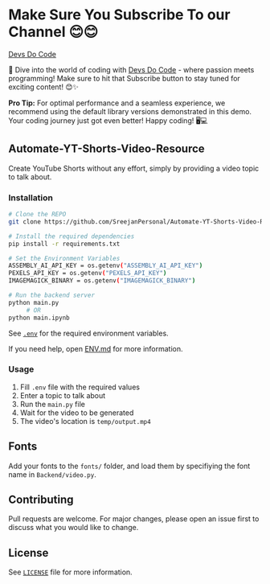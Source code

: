 # Make Sure You Subscribe To our Channel 😊😊
[Devs Do Code](https://www.youtube.com/channel/@devsdocode)

🚀 Dive into the world of coding with [Devs Do Code](https://www.youtube.com/channel/@devsdocode) - where passion meets programming! Make sure to hit that Subscribe button to stay tuned for exciting content! 😊✨

**Pro Tip:** For optimal performance and a seamless experience, we recommend using the default library versions demonstrated in this demo. Your coding journey just got even better! Happy coding! 🖥️💻

## Automate-YT-Shorts-Video-Resource

Create YouTube Shorts without any effort, simply by providing a video topic to talk about.

### Installation

```bash
# Clone the REPO
git clone https://github.com/SreejanPersonal/Automate-YT-Shorts-Video-Resource-.git

# Install the required dependencies
pip install -r requirements.txt

# Set the Environment Variables
ASSEMBLY_AI_API_KEY = os.getenv("ASSEMBLY_AI_API_KEY")
PEXELS_API_KEY = os.getenv("PEXELS_API_KEY")
IMAGEMAGICK_BINARY = os.getenv("IMAGEMAGICK_BINARY")

# Run the backend server
python main.py
     # OR
python main.ipynb
```

See [`.env`](.env) for the required environment variables.

If you need help, open [ENV.md](ENV.md) for more information.

### Usage

1. Fill `.env` file with the required values
1. Enter a topic to talk about
1. Run the `main.py` file
1. Wait for the video to be generated
1. The video's location is `temp/output.mp4`

## Fonts

Add your fonts to the `fonts/` folder, and load them by specifiying the font name in `Backend/video.py`.

## Contributing

Pull requests are welcome. For major changes, please open an issue first to discuss what you would like to change.

## License

See [`LICENSE`](LICENSE) file for more information.
